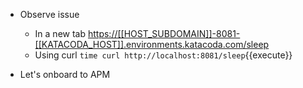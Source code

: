 * Observe issue
  * In a new tab <https://[[HOST_SUBDOMAIN]]-8081-[[KATACODA_HOST]].environments.katacoda.com/sleep>
  * Using curl `time curl http://localhost:8081/sleep`{{execute}}

* Let's onboard to APM
